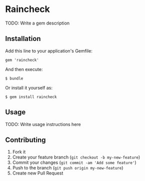 # Raincheck

TODO: Write a gem description

## Installation

Add this line to your application's Gemfile:

    gem 'raincheck'

And then execute:

    $ bundle

Or install it yourself as:

    $ gem install raincheck

## Usage

TODO: Write usage instructions here

## Contributing

1. Fork it
2. Create your feature branch (`git checkout -b my-new-feature`)
3. Commit your changes (`git commit -am 'Add some feature'`)
4. Push to the branch (`git push origin my-new-feature`)
5. Create new Pull Request
